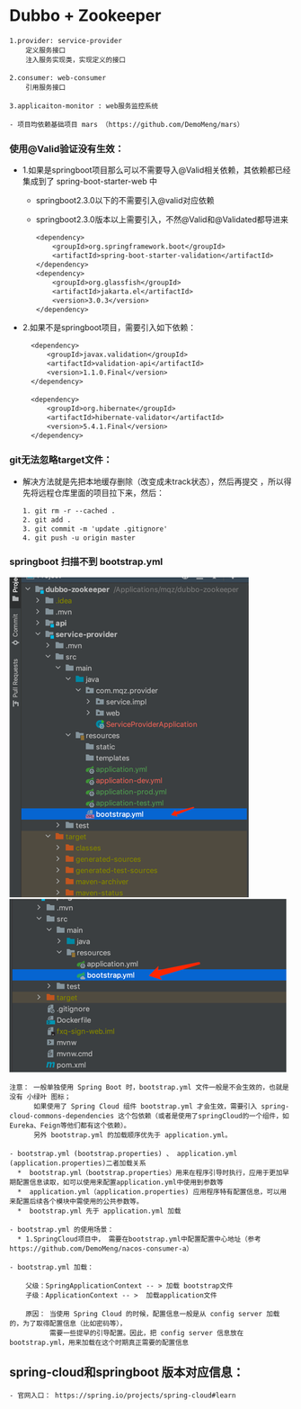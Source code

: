 # Dubbo + Zookeeper
    1.provider: service-provider
        定义服务接口
        注入服务实现类，实现定义的接口

    2.consumer: web-consumer
        引用服务接口
    
    3.applicaiton-monitor : web服务监控系统
    
    - 项目均依赖基础项目 mars （https://github.com/DemoMeng/mars）



### 使用@Valid验证没有生效：
- 1.如果是springboot项目那么可以不需要导入@Valid相关依赖，其依赖都已经集成到了 spring-boot-starter-web 中
    * springboot2.3.0以下的不需要引入@valid对应依赖
    * springboot2.3.0版本以上需要引入，不然@Valid和@Validated都导进来
      
          <dependency>
              <groupId>org.springframework.boot</groupId>
              <artifactId>spring-boot-starter-validation</artifactId>
          </dependency>
          <dependency>
              <groupId>org.glassfish</groupId>
              <artifactId>jakarta.el</artifactId>
              <version>3.0.3</version>
          </dependency>

- 2.如果不是springboot项目，需要引入如下依赖：
  
        <dependency>
            <groupId>javax.validation</groupId>
            <artifactId>validation-api</artifactId>
            <version>1.1.0.Final</version>
        </dependency>
        
        <dependency>
            <groupId>org.hibernate</groupId>
            <artifactId>hibernate-validator</artifactId>
            <version>5.4.1.Final</version>
        </dependency>



### git无法忽略target文件：
  * 解决方法就是先把本地缓存删除（改变成未track状态），然后再提交 ，所以得先将远程仓库里面的项目拉下来，然后：
    
        1. git rm -r --cached .  
        2. git add .
        3. git commit -m 'update .gitignore'
        4. git push -u origin master




### springboot 扫描不到 bootstrap.yml 

![bootstrap.yml未被加载](z-images/bootstrap文件加载问题.png)
![bootstrap.yml已经被加载](z-images/bootstrap文件加载问题1.png)

    注意： 一般单独使用 Spring Boot 时，bootstrap.yml 文件一般是不会生效的，也就是没有 小绿叶 图标；
          如果使用了 Spring Cloud 组件 bootstrap.yml 才会生效，需要引入 spring-cloud-commons-dependencies 这个包依赖（或者是使用了springCloud的一个组件，如Eureka、Feign等他们都有这个依赖）。 
          另外 bootstrap.yml 的加载顺序优先于 application.yml。

    - bootstrap.yml (bootstrap.properties) 、 application.yml (application.properties)二者加载关系
      *  bootstrap.yml（bootstrap.properties）用来在程序引导时执行，应用于更加早期配置信息读取，如可以使用来配置application.yml中使用到参数等
      *  application.yml（application.properties) 应用程序特有配置信息，可以用来配置后续各个模块中需使用的公共参数等。
      *  bootstrap.yml 先于 application.yml 加载

    - bootstrap.yml 的使用场景：
      * 1.SpringCloud项目中， 需要在bootstrap.yml中配置配置中心地址（参考 https://github.com/DemoMeng/nacos-consumer-a）
      
    - bootstrap.yml 加载：
        
        父级：SpringApplicationContext -- > 加载 bootstrap文件 
        子级：ApplicationContext -- >  加载application文件
        
        原因： 当使用 Spring Cloud 的时候，配置信息一般是从 config server 加载的，为了取得配置信息（比如密码等），
              需要一些提早的引导配置。因此，把 config server 信息放在 bootstrap.yml，用来加载在这个时期真正需要的配置信息
        
        
## spring-cloud和springboot 版本对应信息： 
    - 官网入口： https://spring.io/projects/spring-cloud#learn

